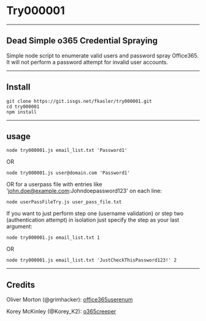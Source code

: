 # Try000001

----
## Dead Simple o365 Credential Spraying

Simple node script to enumerate valid users and password spray Office365. It will not perform a password attempt for invalid user accounts.

----
## Install
```
git clone https://git.issgs.net/fkasler/try000001.git
cd try000001
npm install
```

----
## usage
```node try000001.js email_list.txt 'Password1'```

OR

```node try000001.js user@domain.com 'Password1'```

OR for a userpass file with entries like 'john.doe@example.com:Johndoepassword123' on each line:

```node userPassFileTry.js user_pass_file.txt```

If you want to just perform step one (username validation) or step two (authentication attempt) in isolation just specify the step as your last argument:

```node try000001.js email_list.txt 1```

OR

```node try000001.js email_list.txt 'JustCheckThisPassword123!' 2```

----
## Credits

Oliver Morton (@grimhacker):
[office365userenum](https://bitbucket.org/grimhacker/office365userenum/src/master/)

Korey McKinley (@Korey_K2):
[o365creeper](https://github.com/LMGsec/o365creeper)
